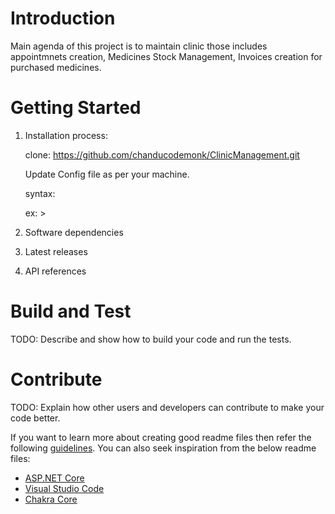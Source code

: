 # Introduction 
Main agenda of this project is to maintain clinic those includes appointmnets creation, Medicines Stock Management, Invoices creation for purchased medicines.

# Getting Started

1.	Installation process:

    clone:  https://github.com/chanducodemonk/ClinicManagement.git
    
    Update Config file as per your machine.
    
    syntax:  <add name="keyName" connectionString="Data Source={{replace this with system name}};Initial Catalog={{replace this with                       Database name}};User Id = {{replace this with user ID}};Password={{replace this with your sql password }}"                                 providerName="System.Data.SqlClient" /> 
    
    ex: >    <add name="DefaultConnection" connectionString="Data Source=CHANDU;Initial Catalog=CMTest3;User Id = sa;Password=test#123"                   providerName="System.Data.SqlClient" />
   
2.	Software dependencies
3.	Latest releases
4.	API references

# Build and Test
TODO: Describe and show how to build your code and run the tests. 

# Contribute
TODO: Explain how other users and developers can contribute to make your code better. 

If you want to learn more about creating good readme files then refer the following [guidelines](https://docs.microsoft.com/en-us/azure/devops/repos/git/create-a-readme?view=azure-devops). You can also seek inspiration from the below readme files:
- [ASP.NET Core](https://github.com/aspnet/Home)
- [Visual Studio Code](https://github.com/Microsoft/vscode)
- [Chakra Core](https://github.com/Microsoft/ChakraCore)
